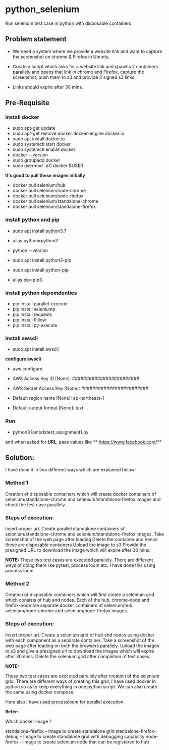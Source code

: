 # python_selenium
Run selenium test case in python with disposable containers


## Problem statement
- We need a system where we provide a website link and want to capture the screenshot on chrome & Firefox in Ubuntu.

- Create a script which asks for a website link and spawns 2 containers parallely and opens that link in chrome  and Firefox, capture the screenshot, push them to s3 and provide 2 signed s3 links.

- Links should expire after 30 mins.



## Pre-Requisite 

### install docker

- sudo apt-get update
- sudo apt-get remove docker docker-engine docker.io
- sudo apt install docker.io
- sudo systemctl start docker
- sudo systemctl enable docker
- docker --version
- sudo groupadd docker
- sudo usermod -aG docker $USER

**It's good to pull these images initially**

- docker pull selenium/hub
- docker pull selenium/node-chrome
- docker pull selenium/node-firefox
- docker pull selenium/standalone-chrome
- docker pull selenium/standalone-firefox



### install python and pip 

- sudo apt install python3.7
- alias python=python3
- python --version 

- sudo apt install python3-pip
- sudo apt install python-pip
- alias pip=pip3


### install python depemdenties
- pip install parallel-execute
- pip install seleniump
- pip install requests
- pip install Pillow
- pip install py-execute


### install awscli
- sudo apt install awscli

**configure awscli**

- aws configure

- AWS Access Key ID [None]: ########################
- AWS Secret Access Key [None]: ########################
- Default region name [None]: ap-northeast-1
- Default output format [None]: text

### Run
- python3 lambdatest_assignment1.py

and when asked for **URL**, paas values like ** https://www.facebook.com/**


## Solution:
I have done it in two different ways which are explained below: 


### Method 1

Creation of disposable containers which will create docker containers of selenium/standalone-chrome and selenium/standalone-firefox images and check the test case parallely.


### Steps of execution:

Insert proper url.
Create parallel standalone containers of selenium/standalone-chrome and selenium/standalone-firefox images.
Take screenshot of the web page after loading
Delete the container and hence these are disposable containers
Upload the image to s3
Provide the presigned URL to download the image which will expire after 30 mins.



**NOTE:** These two test cases are executed parallely. There are different ways of doing them like pytest, process loom etc. I have done this using process loom. 





### Method 2

Creation of disposable containers which will first create a selenium grid which consists of hub and nodes. Each of the hub, chrome-node and firefox-node are separate docker containers of selenium/hub, selenium/node-chrome and selenium/node-firefox images.


### Steps of execution:

Insert proper url.
Create a selenium grid of hub and nodes using docker with each component as a separate container.
Take a screenshot of the web page after loading on both the browsers parallely.
Upload the images to s3 and give a presigned url to download the images which will expire after 30 mins.
Delete the selenium grid after completion of test cases.

**NOTE:** 

These two test cases are executed parallely after creation of the selenium grid. There are different ways of creating this grid, I have used docker in python so as to keep everything in one python script. We can also create the same using docker compose. 

Here also I have used processloom for parallel execution. 



**Refer:**

Which docker image ?

standalone-firefox – Image to create standalone grid
standalone-firefox-debug – Image to create standalone grid with debugging capability
node-firefox – Image to create selenium node that can be registered to hub

